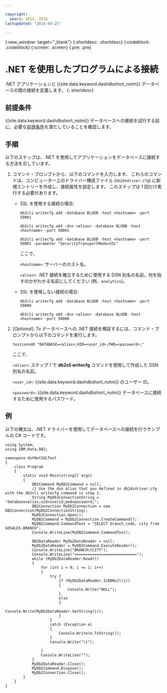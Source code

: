 ```yaml
---

copyright:
  years: 2014, 2018
lastupdated: "2018-09-25"

---
```


<!-- Attribute definitions --> 
{:new_window: target="_blank"}
{:shortdesc: .shortdesc}
{:codeblock: .codeblock}
{:screen: .screen}
{:pre: .pre}

# .NET を使用したプログラムによる接続

.NET アプリケーションと {{site.data.keyword.dashdbshort_notm}} データベースの間の接続を定義します。 
{: shortdesc}

## 前提条件

{{site.data.keyword.dashdbshort_notm}} データベースへの接続を試行する前に、必要な[前提条件](connecting.html#prereqs)を満たしていることを確認します。

<!-- Before you can connect to your database, you must perform the following steps:

- [Verify prerequisites](prereqs.html), including installing driver packages, configuring your local environment, and downloading SSL certificates (if needed)
- Collect [connection information](credentials.html), including database details such as host name and port numbers, and connection credentials such as user ID and password -->

## 手順

以下のステップは、.NET を使用してアプリケーションをデータベースに接続する方法を示しています。

1. コマンド・プロンプトから、以下のコマンドを入力します。 これらのコマンドは、コンピューター上のドライバー構成ファイル (`db2dsdriver.cfg`) に新規エントリーを作成し、接続属性を設定します。 このステップは 1 回だけ実行する必要があります。
        
   - SSL を使用する接続の場合:

     `db2cli writecfg add -database BLUDB -host <hostname> -port 50001`

     `db2cli writecfg add -dsn <alias> -database BLUDB -host <hostname> -port 50001`

     `db2cli writecfg add -database BLUDB -host <hostname> -port 50001 -parameter "SecurityTransportMode=SSL"`

     ここで、

     `<hostname>`: サーバーのホスト名。
    
     `<alias>`: .NET 接続を確立するために使用する DSN 別名の名前。何を指すのかがわかる名前にしてください (例、`analytics`)。 

   - SSL を使用しない接続の場合:

     `db2cli writecfg add -database BLUDB -host <hostname> -port 50000`

     `db2cli writecfg add -dsn <alias> -database BLUDB -host <hostname> -port 50000`

2. [*Optional*]: To データベースへの .NET 接続を検証するには、コマンド・プロンプトから以下のコマンドを実行します。

   `testconn40 "DATABASE=<alias>;UID=<user_id>;PWD=<password>;"`

   ここで、

   `<alias>`: ステップ 1 で **db2cli writecfg** コマンドを使用して作成した DSN 別名の名前。
    
   `<user_id>`: {{site.data.keyword.dashdbshort_notm}} のユーザー ID。 
    
   `<password>`: {{site.data.keyword.dashdbshort_notm}} データベースに接続するために使用するパスワード。 

## 例

以下の構文は、.NET ドライバーを使用してデータベースへの接続を行うサンプルの C# コードです。

```
using System;
using IBM.Data.DB2;

namespace dotNetSSLTest
{
    class Program
    {
        static void Main(string[] args)
        {
            DB2Command MyDB2Command = null;
            // Use the dsn alias that you defined in db2dsdriver.cfg with the db2cli writecfg command in step 1.
            String MyDb2ConnectionString = "database=alias;uid=userid;pwd=password;"; 
            DB2Connection MyDb2Connection = new DB2Connection(MyDb2ConnectionString);
            MyDb2Connection.Open();
            MyDB2Command = MyDb2Connection.CreateCommand();
            MyDB2Command.CommandText = "SELECT branch_code, city from GOSALES.BRANCH";
            Console.WriteLine(MyDB2Command.CommandText);

            DB2DataReader MyDb2DataReader = null;
            MyDb2DataReader = MyDB2Command.ExecuteReader();
            Console.WriteLine("BRANCH\tCITY");
            Console.WriteLine("============================");
            while (MyDb2DataReader.Read())
            {
                for (int i = 0; i <= 1; i++)
                {
                    try {
                        if (MyDb2DataReader.IsDBNull(i))
                        {
                            Console.Write("NULL");
                        }
                        else
                        {
                            Console.Write(MyDb2DataReader.GetString(i));
                        }
                    }
                    catch (Exception e)
                    {
                        Console.Write(e.ToString());
                    }
                    Console.Write("\t"); 

                }
                Console.WriteLine("");
            }
            MyDb2DataReader.Close();
            MyDB2Command.Dispose();
            MyDb2Connection.Close();
        }
    }
}
```

